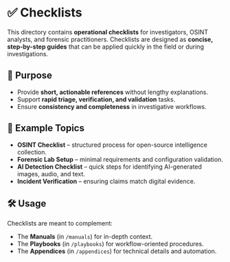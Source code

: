 # ✅ Checklists

This directory contains **operational checklists** for investigators, OSINT analysts, and forensic practitioners. Checklists are designed as **concise, step-by-step guides** that can be applied quickly in the field or during investigations.

## 🎯 Purpose

* Provide **short, actionable references** without lengthy explanations.
* Support **rapid triage, verification, and validation** tasks.
* Ensure **consistency and completeness** in investigative workflows.

## 📂 Example Topics

* **OSINT Checklist** – structured process for open-source intelligence collection.
* **Forensic Lab Setup** – minimal requirements and configuration validation.
* **AI Detection Checklist** – quick steps for identifying AI-generated images, audio, and text.
* **Incident Verification** – ensuring claims match digital evidence.

## 🛠️ Usage

Checklists are meant to complement:

* The **Manuals** (in `/manuals`) for in-depth context.
* The **Playbooks** (in `/playbooks`) for workflow-oriented procedures.
* The **Appendices** (in `/appendices`) for technical details and automation.


